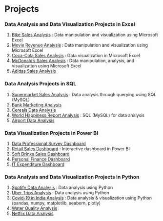 # Projects
### Data Analysis and Data Visualization Projects in Excel
1. [Bike Sales Analysis](https://github.com/aravindbc/Data-Analysis-Projects/tree/39ac6abbacf97eb2e48a31a22fd3afd7fc1307ce/Bike%20Sales%20Analysis) : Data manipulation and visualization using Microsoft Excel
2. [Movie Revenue Analysis](https://github.com/aravindbc/Data-Analysis-Projects/tree/a898745aa2c2433ffd58cbb2ee44743af3ef8faa/Movie%20Revenue%20Analysis) : Data manipulation and visualization using Microsoft Excel
3. [Coca-Cola Sales Analysis](https://github.com/aravindbc/Data-Analysis-Projects/tree/a898745aa2c2433ffd58cbb2ee44743af3ef8faa/Coca-Cola%20Sales%20Analysis) : Data visualization in Microsoft Excel
4. [McDonald’s Sales Analysis](https://github.com/aravindbc/Data-Analysis-Projects/tree/a898745aa2c2433ffd58cbb2ee44743af3ef8faa/McDonald%E2%80%99s%20Sales%20Analysis) : Data manipulation, analysis, and visualization using Microsoft Excel
5. [Adidas Sales Analysis](https://github.com/aravindbc/Data-Analysis-Projects/tree/a898745aa2c2433ffd58cbb2ee44743af3ef8faa/Adidas%20Sales%20Analysis)
### Data Analysis Projects in SQL
1. [Supermarket Sales Analysis](https://github.com/aravindbc/Data-Analysis-Projects/tree/a898745aa2c2433ffd58cbb2ee44743af3ef8faa/Supermarket%20Sales%20Analysis) : Data analysis through querying using SQL (MySQL)
2. [Bank Marketing Analysis](https://github.com/aravindbc/Data-Analysis-Projects/tree/a898745aa2c2433ffd58cbb2ee44743af3ef8faa/Bank%20Marketing%20Analysis)
3. [Cereals Data Analysis](https://github.com/aravindbc/Data-Analysis-Projects/tree/a898745aa2c2433ffd58cbb2ee44743af3ef8faa/Cereals%20Data%20Analysis)
4. [World Happiness Report Analysis](https://github.com/aravindbc/Data-Analysis-Projects/tree/a898745aa2c2433ffd58cbb2ee44743af3ef8faa/World%20Happiness%20Report%20Analysis) : SQL (MySQL) for data analysis
5. [Airport Data Analysis](https://github.com/aravindbc/Data-Analysis-Projects/tree/a898745aa2c2433ffd58cbb2ee44743af3ef8faa/Airport%20Data%20Analysis)
### Data Visualization Projects in Power BI
1. [Data Professional Survey Dashboard](https://github.com/aravindbc/Data-Analysis-Projects/tree/a898745aa2c2433ffd58cbb2ee44743af3ef8faa/Data%20Professional%20Survey%20Dashboard)
2. [Retail Sales Dashboard](https://github.com/aravindbc/Data-Analysis-Projects/tree/a898745aa2c2433ffd58cbb2ee44743af3ef8faa/Retail%20Sales%20Dashboard) : Interactive dashboard in Power BI
3. [Soft Drinks Sales Dashboard](https://github.com/aravindbc/Data-Analysis-Projects/tree/a898745aa2c2433ffd58cbb2ee44743af3ef8faa/Soft%20Drinks%20Sales%20Dashboard)
4. [Personal Finance Dashboard](https://github.com/aravindbc/Data-Analysis-Projects/tree/a898745aa2c2433ffd58cbb2ee44743af3ef8faa/Personal%20Finance%20Dashboard)
5. [IT Expenditure Dashboard](https://github.com/aravindbc/Data-Analysis-Projects/tree/a898745aa2c2433ffd58cbb2ee44743af3ef8faa/IT%20Expenditure%20Dashboard)
### Data Analysis and Data Visualization Projects in Python
1. [Spotify Data Analysis](https://github.com/aravindbc/Data-Analysis-Projects/tree/a898745aa2c2433ffd58cbb2ee44743af3ef8faa/Spotify%20Data%20Analysis) : Data analysis using Python
2. [Uber Trips Analysis](https://github.com/aravindbc/Data-Analysis-Projects/tree/a898745aa2c2433ffd58cbb2ee44743af3ef8faa/Uber%20Trips%20Analysis) : Data analysis using Python
3. [Covid-19 in India Analysis](https://github.com/aravindbc/Data-Analysis-Projects/tree/a898745aa2c2433ffd58cbb2ee44743af3ef8faa/Covid-19%20in%20India%20Analysis) : Data analysis & visualization using Python (pandas, numpy, matplotlib, seaborn, plotly)
4. [Water Quality Analysis](https://github.com/aravindbc/Data-Analysis-Projects/tree/a898745aa2c2433ffd58cbb2ee44743af3ef8faa/Water%20Quality%20Analysis)
5. [Netflix Data Analysis](https://github.com/aravindbc/Data-Analysis-Projects/tree/a898745aa2c2433ffd58cbb2ee44743af3ef8faa/Netflix%20Data%20Analysis)
